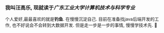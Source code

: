 ### 我叫汪高乐, 现就读于*广东工业大学计算机技术与科学专业*
个人爱好,最最喜欢的就是**钓鱼**. 在慢慢沉淀自己.
目前在准备找java后端开发的工作, 也不好说会不会转到大数据开发. 但是走一步是一步的事情, 慢慢学技术先. 👋

<!--
**WGLsohandsome/WGLsohandsome** is a ✨ _special_ ✨ repository because its `README.md` (this file) appears on your GitHub profile.

Here are some ideas to get you started:

- 🔭 I’m currently working on ...
- 🌱 I’m currently learning ...
- 👯 I’m looking to collaborate on ...
- 🤔 I’m looking for help with ...
- 💬 Ask me about ...
- 📫 How to reach me: ...
- 😄 Pronouns: ...
- ⚡ Fun fact: ...
-->
